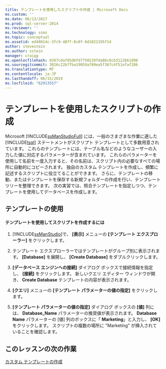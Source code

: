 ```yaml
---
title: テンプレートを使用したスクリプトの作成 | Microsoft Docs
ms.custom: ''
ms.date: 06/13/2017
ms.prod: sql-server-2014
ms.reviewer: ''
ms.technology: ssms
ms.topic: conceptual
ms.assetid: ed48014c-3fc9-48ff-8c0f-8d1822195f14
author: stevestein
ms.author: sstein
manager: craigg
ms.openlocfilehash: 8387cdaf85d6fd7750229fda86c8cb3122b61d90
ms.sourcegitcommit: 3026c22b7fba19059a769ea5f367c4f51efaf286
ms.translationtype: MT
ms.contentlocale: ja-JP
ms.lasthandoff: 06/15/2019
ms.locfileid: "62913557"
---
```

# <a name="create-scripts-using-templates"></a>テンプレートを使用したスクリプトの作成
  Microsoft [!INCLUDE[ssManStudioFull](../../includes/ssmanstudiofull-md.md)] には、一般のさまざまな作業に適した [!INCLUDE[tsql](../../includes/tsql-md.md)] ステートメントがスクリプト テンプレートとして多数用意されています。 これらのテンプレートには、テーブル名などのようなユーザーの入力した値に対応するパラメーターが含まれています。 これらのパラメーターを使用して名前を一度入力すると、その名前は、スクリプト内の必要なすべての場所に自動的にコピーされます。 独自のカスタム テンプレートを作成し、頻繁に記述するスクリプトに役立てることができます。 さらに、テンプレートの移動、またはテンプレートを保存する新規フォルダーの作成を行い、テンプレート ツリーを整理できます。 次の実習では、照合テンプレートを指定しつつ、テンプレートを使用してデータベースを作成します。  
  
## <a name="using-templates"></a>テンプレートの使用  
  
#### <a name="to-create-a-script-using-a-template"></a>テンプレートを使用してスクリプトを作成するには  
  
1.  [!INCLUDE[ssManStudio](../../includes/ssmanstudio-md.md)]で、 **[表示]** メニューの **[テンプレート エクスプローラー]** をクリックします。  
  
2.  テンプレート エクスプローラーではテンプレートがグループ別に表示されます。 **[Database]** を展開し、 **[Create Database]** をダブルクリックします。  
  
3.  **[データベース エンジンへの接続]** ダイアログ ボックスで接続情報を指定し、 **[接続]** をクリックします。 新しいクエリ エディター ウィンドウが開き、 **Create Database** テンプレートの内容が表示されます。  
  
4.  **[クエリ]** メニューの **[テンプレート パラメーターの値の指定]** をクリックします。  
  
5.  **[テンプレート パラメーターの値の指定]** ダイアログ ボックスの **[値]** 列には、 **Database_Name** パラメーターの推奨値が表示されます。 **Database Name** パラメーターの [値] 列のボックスに「 **Marketing**」と入力し、 **[OK]** をクリックします。 スクリプトの複数の場所に "Marketing" が挿入されていることを確認します。  
  
## <a name="next-task-in-lesson"></a>このレッスンの次の作業  
 [カスタム テンプレートの作成](lesson-3-2-create-custom-templates.md)  
  
  
